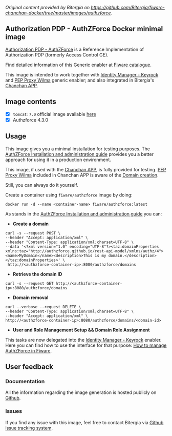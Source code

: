 *Original content provided by Bitergia on https://github.com/Bitergia/fiware-chanchan-docker/tree/master/images/authzforce.*

## Authorization PDP - AuthZForce Docker minimal image

[Authorization PDP - AuthZForce](http://catalogue.fiware.org/enablers/authorization-pdp-authzforce) is a Reference Implementation of Authorization PDP (formerly Access Control GE).

Find detailed information of this Generic enabler at [Fiware catalogue](http://catalogue.fiware.org/enablers/authorization-pdp-authzforce).

This image is intended to work together with [Identity Manager - Keyrock](http://catalogue.fiware.org/enablers/identity-management-keyrock) and [PEP Proxy Wilma](http://catalogue.fiware.org/enablers/pep-proxy-wilma) generic enabler; and also integrated in Bitergia's [Chanchan APP](https://github.com/Bitergia/fiware-chanchan).

## Image contents

- [x] `tomcat:7.0` official image available [here](https://hub.docker.com/_/tomcat/)
- [x] Authzforce 4.3.0

## Usage

This image gives you a minimal installation for testing purposes. The [AuthZForce Installation and administration guide](http://authzforce-ce-fiware.readthedocs.org/en/4.3.0/InstallationAndAdministrationGuide.html) provides you a better approach for using it in a production environment.

This image, if used with the [Chanchan APP](https://github.com/Bitergia/fiware-chanchan), is fully provided for testing. [PEP Proxy Wilma](http://catalogue.fiware.org/enablers/pep-proxy-wilma) included in Chanchan APP is aware of the [Domain creation](http://authzforce-ce-fiware.readthedocs.org/en/4.3.0/InstallationAndAdministrationGuide.html#domain-creation). 

Still, you can always do it yourself. 

Create a container using `fiware/authzforce` image by doing:

```
docker run -d --name <container-name> fiware/authzforce:latest
```

As stands in the [AuthZForce Installation and administration guide](http://authzforce-ce-fiware.readthedocs.org/en/latest/InstallationAndAdministrationGuide.html#policy-domain-administration) you can:

* **Create a domain**

```
curl -s --request POST \
--header "Accept: application/xml" \
--header "Content-Type: application/xml;charset=UTF-8" \
--data '<?xml version="1.0" encoding="UTF-8"?><taz:domainProperties xmlns:taz="http://authzforce.github.io/rest-api-model/xmlns/authz/4"><name>MyDomain</name><description>This is my domain.</description></taz:domainProperties>' \
 http://<authzforce-container-ip>:8080/authzforce/domains
```

* **Retrieve the domain ID**

```
curl -s --request GET http://<authzforce-container-ip>:8080/authzforce/domains
```

* **Domain removal**

```
curl --verbose --request DELETE \
--header "Content-Type: application/xml;charset=UTF-8" \
--header "Accept: application/xml" \
http://<authzforce-container-ip>:8080/authzforce/domains/<domain-id>
```

* **User and Role Management Setup && Domain Role Assignment**

This tasks are now delegated into the [Identity Manager - Keyrock](http://catalogue.fiware.org/enablers/identity-management-keyrock) enabler. Here you can find how to use the interface for that purpose: [How to manage AuthZForce in Fiware](https://www.fiware.org/devguides/handling-authorization-and-access-control-to-apis/how-to-manage-access-control-in-fiware/).

## User feedback

### Documentation

All the information regarding the image generation is hosted publicly on [Github](https://github.com/Bitergia/fiware-chanchan-docker/tree/master/images/authzforce).

### Issues

If you find any issue with this image, feel free to contact Bitergia via [Github issue tracking system](https://github.com/Bitergia/fiware-chanchan-docker/issues).
